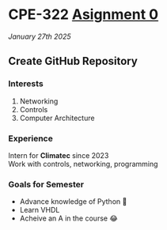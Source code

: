 # **CPE-322** <ins> Asignment 0 </ins>
_January 27th 2025_
## Create GitHub Repository
### Interests
1. Networking
2. Controls
3. Computer Architecture
### Experience
Intern for **Climatec**  since 2023<br/>
Work with controls, networking, programming
### Goals for Semester
* Advance knowledge of Python :snake:
* Learn VHDL
* Acheive an A in the course :joy:
